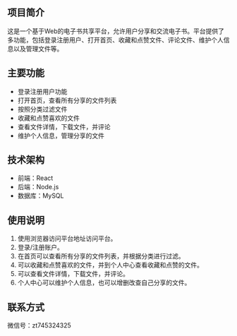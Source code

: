 ## 项目简介

这是一个基于Web的电子书共享平台，允许用户分享和交流电子书。平台提供了多功能，包括登录注册用户、打开首页、收藏和点赞文件、评论文件、维护个人信息以及管理文件等。


## 主要功能

- 登录注册用户功能
- 打开首页，查看所有分享的文件列表
- 按照分类过滤文件
- 收藏和点赞喜欢的文件
- 查看文件详情，下载文件，并评论
- 维护个人信息，管理分享的文件


## 技术架构

- 前端：React
- 后端：Node.js
- 数据库：MySQL


## 使用说明

1. 使用浏览器访问平台地址访问平台。
2. 登录/注册账户。
3. 在首页可以查看所有分享的文件列表，并根据分类进行过滤。
4. 可以收藏和点赞喜欢的文件，并到个人中心查看收藏和点赞的文件。
5. 可以查看文件详情，下载文件，并评论。
6. 个人中心可以维护个人信息，也可以增删改查自己分享的文件。


## 联系方式

微信号：zt745324325